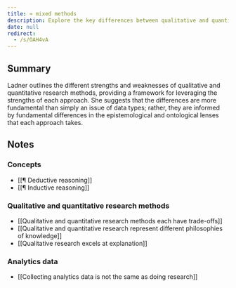 ```yaml
---
title: ≈ mixed methods
description: Explore the key differences between qualitative and quantitative research methods, highlighting their unique strengths, weaknesses, and underlying philosophies for better data analysis and understanding.
date: null
redirect:
  - /s/OAH4vA
---
```


## Summary

Ladner outlines the different strengths and weaknesses of qualitative and quantitative research methods, providing a framework for leveraging the strengths of each approach. She suggests that the differences are more fundamental than simply an issue of data types; rather, they are informed by fundamental differences in the epistemological and ontological lenses that each approach takes.

## Notes

### Concepts

- [[¶ Deductive reasoning]]
- [[¶ Inductive reasoning]]

### Qualitative and quantitative research methods

- [[Qualitative and quantitative research methods each have trade-offs]]
- [[Qualitative and quantitative research represent different philosophies of knowledge]]
- [[Qualitative research excels at explanation]]

### Analytics data

- [[Collecting analytics data is not the same as doing research]]
